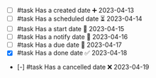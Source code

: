 <!-- placeholder to force blank line before included text -->

- [ ] #task Has a created date ➕ 2023-04-13
- [ ] #task Has a scheduled date ⏳ 2023-04-14
- [ ] #task Has a start date 🛫 2023-04-15
- [ ] #task Has a notify date 🔔 2023-04-16
- [ ] #task Has a due date 📅 2023-04-17
- [x] #task Has a done date ✅ 2023-04-18
- [-] #task Has a cancelled date ❌ 2023-04-19

<!-- placeholder to force blank line after included text -->
